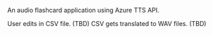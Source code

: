 An audio flashcard application using Azure TTS API.

User edits in CSV file. (TBD)
CSV gets translated to WAV files. (TBD)



